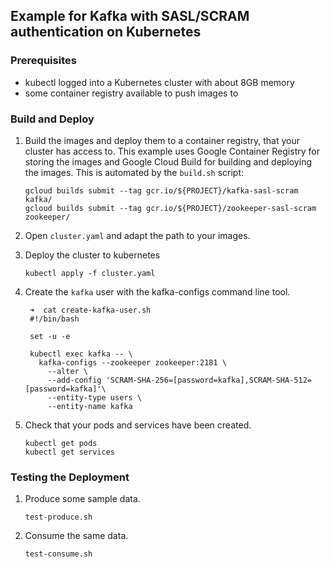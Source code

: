 ## Example for Kafka with SASL/SCRAM authentication on Kubernetes

### Prerequisites

* kubectl logged into a Kubernetes cluster with about 8GB memory
* some container registry available to push images to


### Build and Deploy

1. Build the images and deploy them to a container registry, that your cluster has access to. 
   This example uses Google Container Registry for storing the images and Google Cloud Build for building and deploying the images. This is automated by the `build.sh` script:
   
       gcloud builds submit --tag gcr.io/${PROJECT}/kafka-sasl-scram kafka/
       gcloud builds submit --tag gcr.io/${PROJECT}/zookeeper-sasl-scram zookeeper/
       
1. Open `cluster.yaml` and adapt the path to your images. 

1. Deploy the cluster to kubernetes

       kubectl apply -f cluster.yaml

1. Create the `kafka` user with the kafka-configs command line tool. 

        ➜  cat create-kafka-user.sh
        #!/bin/bash

        set -u -e

        kubectl exec kafka -- \
          kafka-configs --zookeeper zookeeper:2181 \
            --alter \
            --add-config 'SCRAM-SHA-256=[password=kafka],SCRAM-SHA-512=[password=kafka]'\
            --entity-type users \
            --entity-name kafka

1. Check that your pods and services have been created. 

       kubectl get pods
       kubectl get services

### Testing the Deployment

1. Produce some sample data. 

       test-produce.sh              

1. Consume the same data.

       test-consume.sh

